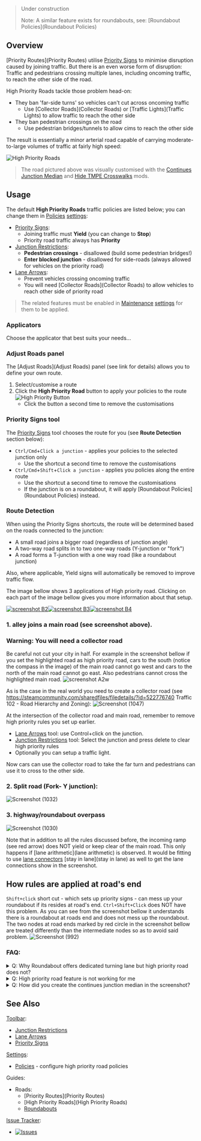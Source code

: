 > Under construction  
>  
> Note: A similar feature exists for roundabouts, see: [Roundabout Policies](Roundabout Policies)

## Overview

[Priority Routes](Priority Routes) utilise [Priority Signs](Priority-Signs.md) to minimise disruption caused by joining traffic. But there is an even worse form of disruption: Traffic and pedestrians crossing multiple lanes, including oncoming traffic, to reach the other side of the road.

High Priority Roads tackle those problem head-on:

* They ban 'far-side turns' so vehicles can't cut across oncoming traffic
    * Use [Collector Roads](Collector Roads) or [Traffic Lights](Traffic Lights) to allow traffic to reach the other side
* They ban pedestrian crossings on the road
    * Use pedestrian bridges/tunnels to allow cims to reach the other side

The result is essentially a minor arterial road capable of carrying moderate-to-large volumes of traffic at fairly high speed:

![High Priority Roads](https://user-images.githubusercontent.com/26344691/81164743-87d6f000-8f99-11ea-840f-fa8456b22841.png)

> The road pictured above was visually customised with the [Continues Junction Median](https://steamcommunity.com/sharedfiles/filedetails/?id=2104976832) and [Hide TMPE Crosswalks](https://steamcommunity.com/sharedfiles/filedetails/?id=1934023593) mods.

## Usage

The default **High Priority Roads** traffic policies are listed below; you can change them in [Policies](Policies.md) [settings](Settings.md):

* [Priority Signs](Priority-Signs.md):
    * Joining traffic must **Yield** (you can change to **Stop**)
    * Priority road traffic always has **Priority**
* [Junction Restrictions](Junction-Restrictions.md):
    * **Pedestrian crossings** - disallowed (build some pedestrian bridges!)
    * **Enter blocked junction** - disallowed for side-roads (always allowed for vehicles on the priority road)
* [Lane Arrows](Lane-Arrows.md):
    * Prevent vehicles crossing oncoming traffic
    * You will need [Collector Roads](Collector Roads) to allow vehicles to reach other side of priority road

> The related features must be enabled in [Maintenance](Maintenance.md) [settings](Settings.md) for them to be applied.

### Applicators

Choose the applicator that best suits your needs...

### Adjust Roads panel

The [Adjust Roads](Adjust Roads) panel (see link for details) allows you to define your own route.

1. Select/customise a route
2. Click the **High Priority Road** button to apply your policies to the route  
![High Priority Button](https://imgur.com/uxnCXGD.png)
    * Click the button a second time to remove the customisations

### Priority Signs tool

The [Priority Signs](Priority-Signs.md) tool chooses the route for you (see **Route Detection** section below):

* `Ctrl/Cmd`+`Click a junction` - applies your policies to the selected junction only
    * Use the shortcut a second time to remove the customisations
* `Ctrl/Cmd`+`Shift`+`Click a junction` - applies you policies along the entire route
    * Use the shortcut a second time to remove the customisations
    * If the junction is on a roundabout, it will apply [Roundabout Policies](Roundabout Policies) instead.

### Route Detection

When using the Priority Signs shortcuts, the route will be determined based on the roads connected to the junction:

* A small road joins a bigger road (regardless of junction angle)
* A two-way road splits in to two one-way roads (Y-junction or "fork")
* A road forms a T-junction with a one way road (like a roundabout junction)

Also, where applicable, Yield signs will automatically be removed to improve traffic flow.

The image bellow shows 3 applications of High priority road. Clicking on each part of the image bellow gives you more information about that setup.

[![screenshot B2](https://user-images.githubusercontent.com/26344691/81387797-f8a81480-911f-11ea-87e8-8b5c29ea94b9.png)](High-priority-Roads.#2-split-road-fork--y-junction)[![screenshot B3](https://user-images.githubusercontent.com/26344691/81387796-f8a81480-911f-11ea-95f8-08e418cf6cc2.png)](High-priority-Roads.#1-alley-joins-a-main-road-see-screenshot-above)[![screenshot B4](https://user-images.githubusercontent.com/26344691/81387792-f80f7e00-911f-11ea-9fec-97ff32394a17.png)](High-priority-Roads.#3-highwayroundabout-overpass)

### 1. alley joins a main road (see screenshot above).

### Warning: You will need a collector road
Be careful not cut your city in half. For example in the screenshot bellow if you set the highlighted road as high priority road, cars to the south (notice the compass in the image) of the main road cannot go west and cars to the north of the main road cannot go east. Also pedestrians cannot cross the highlighted main road. 
![screenshot A2w](https://user-images.githubusercontent.com/26344691/81374696-8415ab80-9108-11ea-88b6-bbd7c1514efb.png)

As is the case in the real world you need to create a collector road (see https://steamcommunity.com/sharedfiles/filedetails/?id=522776740 Traffic 102 - Road Hierarchy and Zoning):
![Screenshot (1047)](https://user-images.githubusercontent.com/26344691/81374830-d8b92680-9108-11ea-9064-4def70f424a2.png)

At the intersection of the collector road and main road, remember to remove high priority rules you set up earlier.
 - [Lane Arrows](Lane-Arrows.md) tool: use Control+click on the junction.
 - [Junction Restrictions](Junction-Restrictions.md) tool: Select the junction and press delete to clear high priority rules
 - Optionally you can setup a traffic light.

Now cars can use the collector road to take the far turn and pedestrians can use it to cross to the other side.

### 2. Split road (Fork- Y junction):
![Screenshot (1032)](https://user-images.githubusercontent.com/26344691/81173896-71389500-8fa9-11ea-8e05-0fcb2eee9993.png)

### 3. highway/roundabout overpass
![Screenshot (1030)](https://user-images.githubusercontent.com/26344691/81167529-0766be00-8f9e-11ea-9692-f7362471a2a9.png)

Note that in addition to all the rules discussed before, the incoming ramp (see red arrow) does NOT yield or keep clear of the main road. This only happens if [lane arithmetic](lane arithmetic) is observed. It would be fitting to use [lane connectors](Lane-Connectors.md) [stay in lane](stay in lane) as well to get the lane connections show in the screenshot.

## How rules are applied at road's end
`Shift+click` short cut - which sets up priority signs - can mess up your roundabout if its resides at road's end.
`Ctrl+Shift+Click` does NOT have this problem. As you can see from the screenshot bellow it understands there is a roundabout at roads end and does not mess up the roundabout. The two nodes at road ends marked by red circle in the screenshot bellow are treated differently than the intermediate nodes so as to avoid said problem.
![Screenshot (992)](https://user-images.githubusercontent.com/26344691/81174381-69c5bb80-8faa-11ea-9eb5-a512e1e5c0f9.png)


### FAQ:
<details><summary>Q: Why Roundabout offers dedicated turning lane but high priority road does not?</summary>
A: allocating dedicated turning lane will cause most cars to drive on the inner most lane (TODO explain why?). So not a good idea
</details>
<details><summary>Q: High priority road feature is not working for me</summary>
A: High priority road feature looks at the road's width/lanes in order to decided which road is high priority and which road is alley. if all the roads are the same size, high priority road gets confused as to which road is the main road. Coming soon: When setting up high priority road along a route, The highlighted path is considered high priority. 
</details>
<details><summary>Q: How did you create the continues junction median in the screenshot?</summary>
- the road with continues junction median in the first screen shot is from [this asset](https://steamcommunity.com/sharedfiles/filedetails/?id=1319965985&searchtext=continues+junction+median). I am also working on a future mod to do this automatically on vanilla roads.
</details>

## See Also

[Toolbar](Toolbar.md):

* [Junction Restrictions](Junction-Restrictions.md)
* [Lane Arrows](Lane-Arrows.md)
* [Priority Signs](Priority-Signs.md)

[Settings](Settings.md):

* [Policies](Policies.md) - configure high priority road policies

Guides:

* Roads:
    * [Priority Routes](Priority Routes)
    * [High Priority Roads](High Priority Roads)
    * [Roundabouts](Roundabouts)

[Issue Tracker](https://github.com/krzychu124/Cities-Skylines-Traffic-Manager-President-Edition/issues):

* <a href="https://github.com/CitiesSkylinesMods/TMPE/labels/MASS EDIT"><img alt="Issues" src="https://img.shields.io/github/issues/CitiesSkylinesMods/TMPE/MASS EDIT?label=MASS EDIT&logo=github" /></a>